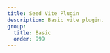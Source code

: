 ```yaml
---
title: Seed Vite Plugin
description: Basic vite plugin.
group:
  title: Basic
  order: 999
---
```


<embed-project src="@dumlj/vite-plugin-seed"></embed-project>
